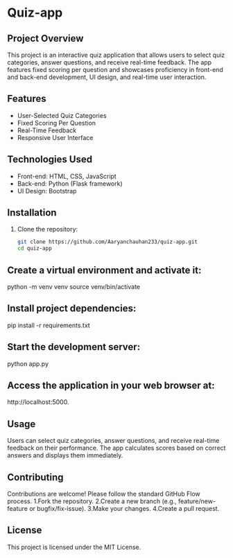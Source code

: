 # Quiz-app

## Project Overview

This project is an interactive quiz application that allows users to select quiz categories, answer questions, and receive real-time feedback. The app features fixed scoring per question and showcases proficiency in front-end and back-end development, UI design, and real-time user interaction.

## Features

- User-Selected Quiz Categories
- Fixed Scoring Per Question
- Real-Time Feedback
- Responsive User Interface

## Technologies Used

- Front-end: HTML, CSS, JavaScript
- Back-end: Python (Flask framework)
- UI Design: Bootstrap

## Installation

1. Clone the repository:

   ```bash
   git clone https://github.com/Aaryanchauhan233/quiz-app.git
   cd quiz-app

 ## Create a virtual environment and activate it:
python -m venv venv
source venv/bin/activate

## Install project dependencies:
pip install -r requirements.txt

## Start the development server:
python app.py

## Access the application in your web browser at: 
http://localhost:5000.

## Usage
Users can select quiz categories, answer questions, and receive real-time feedback on their performance.
The app calculates scores based on correct answers and displays them immediately.

## Contributing
Contributions are welcome! Please follow the standard GitHub Flow process.
1.Fork the repository.
2.Create a new branch (e.g., feature/new-feature or bugfix/fix-issue).
3.Make your changes.
4.Create a pull request.

## License
This project is licensed under the MIT License.






